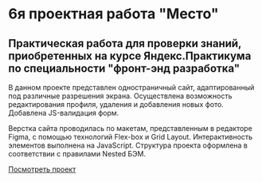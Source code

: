 ﻿# 6я проектная работа "Место"

Практическая работа для проверки знаний, приобретенных на курсе Яндекс.Практикума по специальности "фронт-энд разработка" 
-----

В данном проекте представлен одностраничный сайт, адаптированный под различные разрешения экрана. Осуществлена возможность редактирования профиля, удаления и добавления новых фото. Добавлена JS-валидация форм.

Верстка сайта проводилась по макетам, представленным в редакторе Figma, с помощью технологий Flex-box и Grid Layout. Интерактивность элементов выполнена на JavaScript.
Структура проекта оформлена в соответствии с правилами Nested БЭМ.

[Посмотреть проект](https://bulmarik.github.io/mesto/index.html)